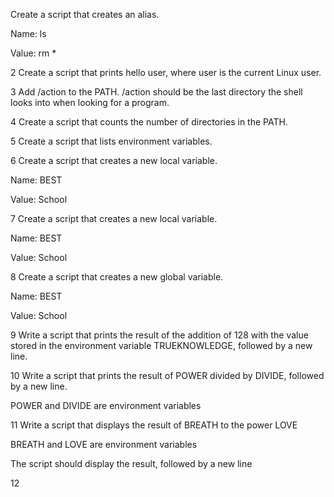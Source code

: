 Create a script that creates an alias.



Name: ls

Value: rm *

2 Create a script that prints hello user, where user is the current Linux user.

3 Add /action to the PATH. /action should be the last directory the shell looks into when looking for a program.

4 Create a script that counts the number of directories in the PATH.

5 Create a script that lists environment variables.

6 Create a script that creates a new local variable.



Name: BEST

Value: School

7 Create a script that creates a new local variable.



Name: BEST

Value: School

8 Create a script that creates a new global variable.



Name: BEST

Value: School

9 Write a script that prints the result of the addition of 128 with the value stored in the environment variable TRUEKNOWLEDGE, followed by a new line.

10 Write a script that prints the result of POWER divided by DIVIDE, followed by a new line.



POWER and DIVIDE are environment variables

11 Write a script that displays the result of BREATH to the power LOVE



BREATH and LOVE are environment variables

The script should display the result, followed by a new line

12
